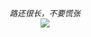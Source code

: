 <!--
**yuepaang/yuepaang** is a ✨ _special_ ✨ repository because its `README.md` (this file) appears on your GitHub profile.

Here are some ideas to get you started:

- 🔭 I’m currently working on ...
- 🌱 I’m currently learning ...
- 👯 I’m looking to collaborate on ...
- 🤔 I’m looking for help with ...
- 💬 Ask me about ...
- 📫 How to reach me: ...
- 😄 Pronouns: ...
- ⚡ Fun fact: ...
-->


<p align="center">
  <i>路还很长，不要慌张</i><br/>
<img src="https://visitor-badge.glitch.me/badge?page_id=yuepaang.vistor_badge"/>
</p>
